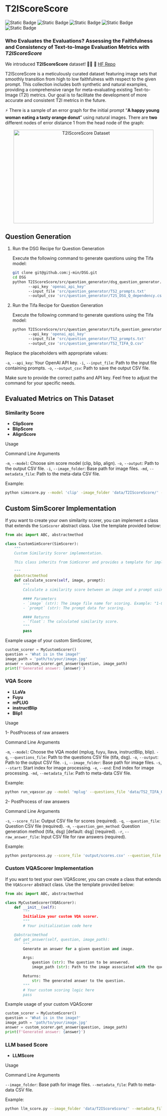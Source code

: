 

# T2IScoreScore

![Static Badge](https://img.shields.io/badge/GenerativeAI-%20%23996600)
![Static Badge](https://img.shields.io/badge/T2IScoreScore-%20%23006699)
![Static Badge](https://img.shields.io/badge/Text2Image-%20%20%23808080?logoColor=black%20)
![Static Badge](https://img.shields.io/badge/TS2-%20%235c8a8a)
![Static Badge](https://img.shields.io/badge/Metametrics-%20%237a7a52?logoColor=black%20)






### **Who Evaluates the Evaluations? Assessing the Faithfulness and Consistency of Text-to-Image Evaluation Metrics with *T2IScoreScore***

We introduced **T2IScoreScore** dataset! 📸✨  🤗 [HF Repo](https://huggingface.co/datasets/saxon/T2IScoreScore)

T2IScoreScore is a meticulously curated dataset featuring image sets that smoothly transition from high to low faithfulness with respect to the given prompt. This collection includes both synthetic and natural examples, providing a comprehensive range for meta-evaluating existing Text-to-Image (T2I) metrics. Our goal is to facilitate the development of more accurate and consistent T2I metrics in the future.

⚡ There is a sample of an error graph for the initial prompt “**A
happy young woman eating a tasty orange donut**” using natural
images.
 There are **two** different nodes of error distance 1 from the
head node of the graph:

<div style="text-align:center;">
    <img src='figures/Sample.png' alt="T2IScoreScore Dataset" style="display: inline-block; width: 450px; height: 300px;"/>
</div>

## Question Generation

1. Run the DSG Recipe for Question Generation

    Execute the following command to generate questions using the Tifa model:

    ```bash
    git clone git@github.com:j-min/DSG.git
    cd DSG
    python T2IScoreScore/src/question_generator/dsg_question_generator.py
           --api_key 'openai_api_key'
           --input_file 'src/question_generator/TS2_prompts.txt'
           --output_csv 'src/question_generator/T2S_DSG_Q_dependency.csv'
    ```

2. Run the Tifa Recipe for Question Generation

    Execute the following command to generate questions using the Tifa model:

    ```bash
    python T2IScoreScore/src/question_generator/tifa_question_generator.py
           --api_key 'openai_api_key'
           --input_file 'src/question_generator/TS2_prompts.txt'
           --output_csv 'src/question_generator/TS2_TIFA_Q.csv'
    ```

Replace the placeholders with appropriate values:

 `-a`, `--api_key`: Your OpenAI API key.
 `-i`, `--input_file`: Path to the input file containing prompts.
 `-o`, `--output_csv`: Path to save the output CSV file.

Make sure to provide the correct paths and API key. Feel free to adjust the command for your specific needs.

## Evaluated Metrics on This Dataset

### Similarity Score

- **ClipScore**
- **BlipScore**
- **AlignScore**

Usage

Command Line Arguments

  `-m`, `--model`: Choose sim score model (clip, blip, align).
  `-o`, `--output`: Path to the output CSV file.
  `-i`, `--image_folder`: Base path for image files.
  `-md`, `--metadata_file`: Path to the meta-data CSV file.

Example:

 ```bash
python simscore.py --model 'clip' -image_folder 'data/T2IScoreScore/' -md 'data/metadata.csv' -o 'output/clipscore.csv'
```

## Custom SimScorer Implementation

If you want to create your own similarity scorer, you can implement a class that extends the `SimScorer` abstract class.
Use the template provided below:

```python
from abc import ABC, abstractmethod

class CustomSimScorer(SimScorer):
    """
    Custom Similarity Scorer implementation.

    This class inherits from SimScorer and provides a template for implementing a custom similarity scoring method.

    """
    @abstractmethod
    def calculate_score(self, image, prompt):
        """
        Calculate a similarity score between an image and a prompt using the custom scoring method.

        #### Parameters
        - `image` (str): The image file name for scoring. Example: "1-0.jpg".
        - `prompt` (str): The prompt data for scoring.

        #### Returns
        - `float`: The calculated similarity score.
        """
        pass
```

Example usage of your custom SimScorer,

```python
custom_scorer = MyCustomScorer()
question = 'What is in the image?'
image_path = 'path/to/your/image.jpg'
answer = custom_scorer.get_answer(question, image_path)
print(f'Generated answer: {answer}')
```

### VQA Score

- **LLaVa**
- **Fuyu**
- **mPLUG**
- **instructBlip**
- **Blip1**

Usage

1- PostProcess of raw answers

Command Line Arguments

‍‍`-m`, `--model`: Choose the VQA model (mplug, fuyu, llava, instructBlip, blip).
`-q`, `--questions_file`: Path to the questions CSV file (tifa, dsg).
`-o`, `--output`: Path to the output CSV file.
`-i`, `--image_folder`: Base path for image files.
`-s`, `--start`: Start index for image processing.
`-e`, `--end`: End index for image processing.
`-md`, `--metadata_file`: Path to meta-data CSV file.


Example:

```bash
python run_vqascor.py --model 'mplug' --questions_file 'data/TS2_TIFA_Q.csv' --output 'output/mplug_tifa.csv' --image_folder 'data/T2IScoreScore/' --start '0' --end ':' --metadata_file 'data/metadata.csv'
```

2- PostProcess of raw answers

Command Line Arguments

 `-s`, `--score_file`: Output CSV file for scores (required).
 `-q`, `--question_file`: Question CSV file (required).
 `-m`, `--question_gen_method`: Question generation method (tifa, dsg) [default: dsg] (required).
 `-r`, `--raw_answer_file`: Input CSV file for raw answers (required).

Example:

```bash
python postprocess.py --score_file 'output/scores.csv' --question_file 'data/T2S_DSG_Q_dependency.csv' --question_gen_method 'dsg' --raw_answer_file 'output/raw_answers.csv'
```

### Custom VQAScorer Implementation

If you want to test your own VQAScorer, you can create a class that extends the `VQAScorer` abstract class.
Use the template provided below:

```python
from abc import ABC, abstractmethod

class MyCustomScorer(VQAScorer):
    def __init__(self):
        '""
        Initialize your custom VQA scorer.
        """
        # Your initialization code here

    @abstractmethod
    def get_answer(self, question, image_path):
        """
        Generate an answer for a given question and image.

        Args:
            question (str): The question to be answered.
            image_path (str): Path to the image associated with the question.

        Returns:
            str: The generated answer to the question.
        """
        # Your custom scoring logic here
        pass
```

Example usage of your custom VQAScorer

```python
custom_scorer = MyCustomScorer()
question = 'What is in the image?'
image_path = 'path/to/your/image.jpg'
answer = custom_scorer.get_answer(question, image_path)
print(f'Generated answer: {answer}')
```


### LLM based Score

- **LLMScore**

 Usage

 Command Line Arguments

`--image_folder`: Base path for image files.
`--metadata_file`: Path to meta-data CSV file.

Example:

```bash
python llm_score.py --image_folder 'data/T2IScoreScore/' --metadata_file 'data/metadata.csv'
```
